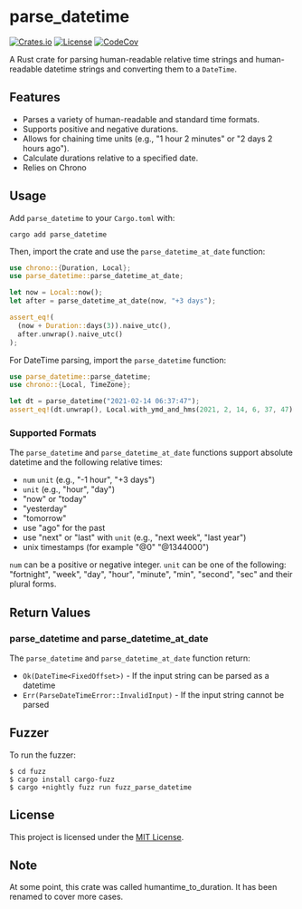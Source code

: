# parse_datetime

[![Crates.io](https://img.shields.io/crates/v/parse_datetime.svg)](https://crates.io/crates/parse_datetime)
[![License](http://img.shields.io/badge/license-MIT-blue.svg)](https://github.com/uutils/parse_datetime/blob/main/LICENSE)
[![CodeCov](https://codecov.io/gh/uutils/parse_datetime/branch/main/graph/badge.svg)](https://codecov.io/gh/uutils/parse_datetime)

A Rust crate for parsing human-readable relative time strings and human-readable datetime strings and converting them to a `DateTime`.

## Features

- Parses a variety of human-readable and standard time formats.
- Supports positive and negative durations.
- Allows for chaining time units (e.g., "1 hour 2 minutes" or "2 days 2 hours ago").
- Calculate durations relative to a specified date.
- Relies on Chrono

## Usage

Add `parse_datetime` to your `Cargo.toml` with:

```
cargo add parse_datetime
```

Then, import the crate and use the `parse_datetime_at_date` function:

```rs
use chrono::{Duration, Local};
use parse_datetime::parse_datetime_at_date;

let now = Local::now();
let after = parse_datetime_at_date(now, "+3 days");

assert_eq!(
  (now + Duration::days(3)).naive_utc(),
  after.unwrap().naive_utc()
);
```

For DateTime parsing, import the `parse_datetime` function:

```rs
use parse_datetime::parse_datetime;
use chrono::{Local, TimeZone};

let dt = parse_datetime("2021-02-14 06:37:47");
assert_eq!(dt.unwrap(), Local.with_ymd_and_hms(2021, 2, 14, 6, 37, 47).unwrap());
```

### Supported Formats

The `parse_datetime` and `parse_datetime_at_date` functions support absolute datetime and the following relative times:

- `num` `unit` (e.g., "-1 hour", "+3 days")
- `unit` (e.g., "hour", "day")
- "now" or "today"
- "yesterday"
- "tomorrow"
- use "ago" for the past
- use "next" or "last" with `unit` (e.g., "next week", "last year")
- unix timestamps (for example "@0" "@1344000")

`num` can be a positive or negative integer.
`unit` can be one of the following: "fortnight", "week", "day", "hour", "minute", "min", "second", "sec" and their plural forms.

## Return Values

### parse_datetime and parse_datetime_at_date

The `parse_datetime` and `parse_datetime_at_date` function return:

- `Ok(DateTime<FixedOffset>)` - If the input string can be parsed as a datetime
- `Err(ParseDateTimeError::InvalidInput)` - If the input string cannot be parsed

## Fuzzer

To run the fuzzer:

```
$ cd fuzz
$ cargo install cargo-fuzz
$ cargo +nightly fuzz run fuzz_parse_datetime
```

## License

This project is licensed under the [MIT License](LICENSE).

## Note

At some point, this crate was called humantime_to_duration.
It has been renamed to cover more cases.
